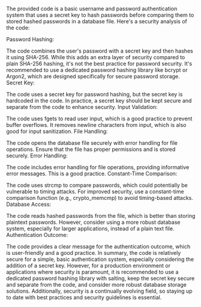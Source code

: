 The provided code is a basic username and password authentication system that uses a secret key to hash passwords before comparing them to stored hashed passwords in a database file. Here's a security analysis of the code:

Password Hashing:

The code combines the user's password with a secret key and then hashes it using SHA-256. While this adds an extra layer of security compared to plain SHA-256 hashing, it's not the best practice for password security. It's recommended to use a dedicated password hashing library like bcrypt or Argon2, which are designed specifically for secure password storage.
Secret Key:

The code uses a secret key for password hashing, but the secret key is hardcoded in the code. In practice, a secret key should be kept secure and separate from the code to enhance security.
Input Validation:

The code uses fgets to read user input, which is a good practice to prevent buffer overflows.
It removes newline characters from input, which is also good for input sanitization.
File Handling:

The code opens the database file securely with error handling for file operations. Ensure that the file has proper permissions and is stored securely.
Error Handling:

The code includes error handling for file operations, providing informative error messages. This is a good practice.
Constant-Time Comparison:

The code uses strcmp to compare passwords, which could potentially be vulnerable to timing attacks. For improved security, use a constant-time comparison function (e.g., crypto_memcmp) to avoid timing-based attacks.
Database Access:

The code reads hashed passwords from the file, which is better than storing plaintext passwords. However, consider using a more robust database system, especially for larger applications, instead of a plain text file.
Authentication Outcome:

The code provides a clear message for the authentication outcome, which is user-friendly and a good practice.
In summary, the code is relatively secure for a simple, basic authentication system, especially considering the addition of a secret key. However, for a production environment or applications where security is paramount, it is recommended to use a dedicated password hashing library with salting, keep the secret key secure and separate from the code, and consider more robust database storage solutions. Additionally, security is a continually evolving field, so staying up to date with best practices and security guidelines is essential.
